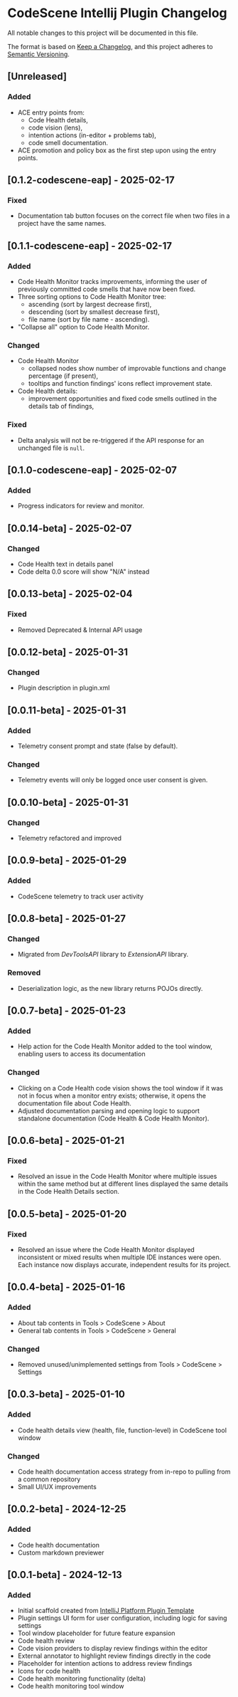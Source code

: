# CodeScene Intellij Plugin Changelog

All notable changes to this project will be documented in this file.

The format is based on [Keep a Changelog](https://keepachangelog.com/en/1.1.0/),
and this project adheres to [Semantic Versioning](https://semver.org/spec/v2.0.0.html).

## [Unreleased]
### Added
- ACE entry points from:
  - Code Health details,
  - code vision (lens),
  - intention actions (in-editor + problems tab),
  - code smell documentation.
- ACE promotion and policy box as the first step upon using the entry points.

## [0.1.2-codescene-eap] - 2025-02-17
### Fixed
- Documentation tab button focuses on the correct file when two files in a project have the same names.

## [0.1.1-codescene-eap] - 2025-02-17
### Added
- Code Health Monitor tracks improvements, informing the user of previously committed code smells that have now been fixed.
- Three sorting options to Code Health Monitor tree:
    - ascending (sort by largest decrease first),
    - descending (sort by smallest decrease first),
    - file name (sort by file name - ascending).
- "Collapse all" option to Code Health Monitor.

### Changed
- Code Health Monitor
  - collapsed nodes show number of improvable functions and change percentage (if present),
  - tooltips and function findings' icons reflect improvement state.
- Code Health details:
  - improvement opportunities and fixed code smells outlined in the details tab of findings,

### Fixed
- Delta analysis will not be re-triggered if the API response for an unchanged file is `null`.

## [0.1.0-codescene-eap] - 2025-02-07
### Added
- Progress indicators for review and monitor.

## [0.0.14-beta] - 2025-02-07
### Changed
- Code Health text in details panel
- Code delta 0.0 score will show "N/A" instead

## [0.0.13-beta] - 2025-02-04
### Fixed
- Removed Deprecated & Internal API usage

## [0.0.12-beta] - 2025-01-31
### Changed
- Plugin description in plugin.xml

## [0.0.11-beta] - 2025-01-31
### Added
- Telemetry consent prompt and state (false by default).

### Changed
- Telemetry events will only be logged once user consent is given.

## [0.0.10-beta] - 2025-01-31
### Changed
- Telemetry refactored and improved

## [0.0.9-beta] - 2025-01-29
### Added
- CodeScene telemetry to track user activity

## [0.0.8-beta] - 2025-01-27
### Changed
- Migrated from *DevToolsAPI* library to *ExtensionAPI* library.

### Removed
- Deserialization logic, as the new library returns POJOs directly.

## [0.0.7-beta] - 2025-01-23
### Added
- Help action for the Code Health Monitor added to the tool window, enabling users to access its documentation

### Changed
- Clicking on a Code Health code vision shows the tool window if it was not in focus when a monitor entry exists; otherwise, it opens the documentation file about Code Health. 
- Adjusted documentation parsing and opening logic to support standalone documentation (Code Health & Code Health Monitor).

## [0.0.6-beta] - 2025-01-21
### Fixed
- Resolved an issue in the Code Health Monitor where multiple issues within the same method but at different lines displayed the same details in the Code Health Details section.

## [0.0.5-beta] - 2025-01-20
### Fixed
- Resolved an issue where the Code Health Monitor displayed inconsistent or mixed results when multiple IDE instances were open. Each instance now displays accurate, independent results for its project.

## [0.0.4-beta] - 2025-01-16
### Added
- About tab contents in Tools > CodeScene > About
- General tab contents in Tools > CodeScene > General

### Changed
- Removed unused/unimplemented settings from Tools > CodeScene > Settings

## [0.0.3-beta] - 2025-01-10
### Added
- Code health details view (health, file, function-level) in CodeScene tool window

### Changed
- Code health documentation access strategy from in-repo to pulling from a common repository
- Small UI/UX improvements

## [0.0.2-beta] - 2024-12-25
### Added
- Code health documentation
- Custom markdown previewer

## [0.0.1-beta] - 2024-12-13
### Added
- Initial scaffold created from [IntelliJ Platform Plugin Template](https://github.com/JetBrains/intellij-platform-plugin-template)
- Plugin settings UI form for user configuration, including logic for saving settings
- Tool window placeholder for future feature expansion
- Code health review
- Code vision providers to display review findings within the editor
- External annotator to highlight review findings directly in the code
- Placeholder for intention actions to address review findings
- Icons for code health
- Code health monitoring functionality (delta)
- Code health monitoring tool window

